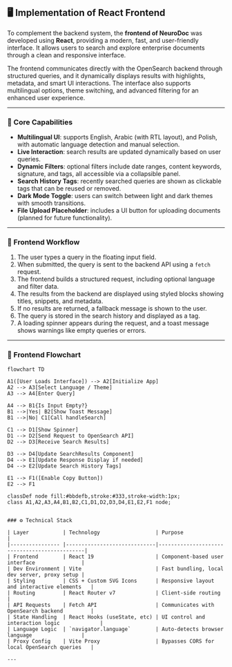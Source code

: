 ## 🖥️ Implementation of React Frontend

To complement the backend system, the **frontend of NeuroDoc** was developed using **React**, providing a modern, fast, and user-friendly interface. It allows users to search and explore enterprise documents through a clean and responsive interface.

The frontend communicates directly with the OpenSearch backend through structured queries, and it dynamically displays results with highlights, metadata, and smart UI interactions. The interface also supports multilingual options, theme switching, and advanced filtering for an enhanced user experience.

---

### 🔧 Core Capabilities

- **Multilingual UI**: supports English, Arabic (with RTL layout), and Polish, with automatic language detection and manual selection.
- **Live Interaction**: search results are updated dynamically based on user queries.
- **Dynamic Filters**: optional filters include date ranges, content keywords, signature, and tags, all accessible via a collapsible panel.
- **Search History Tags**: recently searched queries are shown as clickable tags that can be reused or removed.
- **Dark Mode Toggle**: users can switch between light and dark themes with smooth transitions.
- **File Upload Placeholder**: includes a UI button for uploading documents (planned for future functionality).
---


### 🔄 Frontend Workflow

1. The user types a query in the floating input field.
2. When submitted, the query is sent to the backend API using a `fetch` request.
3. The frontend builds a structured request, including optional language and filter data.
4. The results from the backend are displayed using styled blocks showing titles, snippets, and metadata.
5. If no results are returned, a fallback message is shown to the user.
6. The query is stored in the search history and displayed as a tag.
7. A loading spinner appears during the request, and a toast message shows warnings like empty queries or errors.

---

### 🧭 Frontend Flowchart

```mermaid
flowchart TD

A1([User Loads Interface]) --> A2[Initialize App]
A2 --> A3[Select Language / Theme]
A3 --> A4[Enter Query]

A4 --> B1{Is Input Empty?}
B1 -->|Yes| B2[Show Toast Message]
B1 -->|No| C1[Call handleSearch]

C1 --> D1[Show Spinner]
D1 --> D2[Send Request to OpenSearch API]
D2 --> D3[Receive Search Results]

D3 --> D4[Update SearchResults Component]
D4 --> E1[Update Response Display if needed]
D4 --> E2[Update Search History Tags]

E1 --> F1([Enable Copy Button])
E2 --> F1

classDef node fill:#bbdefb,stroke:#333,stroke-width:1px;
class A1,A2,A3,A4,B1,B2,C1,D1,D2,D3,D4,E1,E2,F1 node;


### ⚙️ Technical Stack

| Layer           | Technology                  | Purpose                                      |
|---------------- |-----------------------------|----------------------------------------------|
| Frontend        | React 19                    | Component-based user interface               |
| Dev Environment | Vite                        | Fast bundling, local dev server, proxy setup |
| Styling         | CSS + Custom SVG Icons      | Responsive layout and interactive elements   |
| Routing         | React Router v7             | Client-side routing                          |
| API Requests    | Fetch API                   | Communicates with OpenSearch backend         |
| State Handling  | React Hooks (useState, etc) | UI control and interaction logic             |
| Language Logic  | `navigator.language`        | Auto-detects browser language                |
| Proxy Config    | Vite Proxy                  | Bypasses CORS for local OpenSearch queries   |

---

